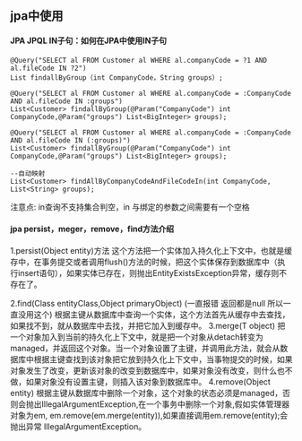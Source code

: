 ## jpa中使用

#### JPA JPQL IN子句：如何在JPA中使用IN子句

````shell script
@Query("SELECT al FROM Customer al WHERE al.companyCode = ?1 AND al.fileCode IN ?2") 
List findallByGroup（int CompanyCode，String groups）;

@Query("SELECT al FROM Customer al WHERE al.companyCode = :CompanyCode AND al.fileCode IN :groups") 
List<Customer> findallByGroup(@Param("CompanyCode") int CompanyCode,@Param("groups") List<BigInteger> groups); 

@Query("SELECT al FROM Customer al WHERE al.companyCode = :CompanyCode AND al.fileCode IN (:groups)") 
List<Customer> findallByGroup(@Param("CompanyCode") int CompanyCode,@Param("groups") List<BigInteger> groups); 

--自动映射
List<Customer> findAllByCompanyCodeAndFileCodeIn(int CompanyCode, List<String> groups);
````

注意点: in查询不支持集合判空，in 与绑定的参数之间需要有一个空格

#### jpa persist，meger，remove，find方法介绍

1.persist(Object entity)方法
  这个方法把一个实体加入持久化上下文中，也就是缓存中，在事务提交或者调用flush()方法的时候，把这个实体保存到数据库中（执行insert语句），如果实体已存在，则抛出EntityExistsException异常，缓存则不存在了。

2.find(Class<T> entityClass,Object primaryObject) (一直报错 返回都是null 所以一直没用这个)
  根据主键从数据库中查询一个实体，这个方法首先从缓存中去查找，如果找不到，就从数据库中去找，并把它加入到缓存中。
3.merge(T object)
把一个对象加入到当前的持久化上下文中，就是把一个对象从detach转变为managed，并返回这个对象。当一个对象设置了主键，并调用此方法，就会从数据库中根据主键查找到该对象把它放到持久化上下文中，当事物提交的时候，如果对象发生了改变，更新该对象的改变到数据库中，如果对象没有改变，则什么也不做，如果对象没有设置主键，则插入该对象到数据库中。
4.remove(Object entity)
  根据主键从数据库中删除一个对象，这个对象的状态必须是managed，否则会抛出IllegalArgumentException,在一个事务中删除一个对象,假如实体管理器对象为em,
em.remove(em.merge(entity)),如果直接调用em.remove(entity);会抛出异常
IllegalArgumentException。
